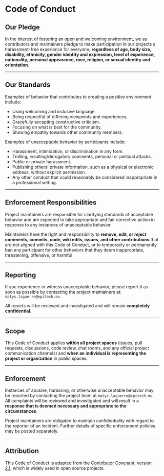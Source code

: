# Code of Conduct

## Our Pledge
In the interest of fostering an open and welcoming environment, we as contributors and maintainers pledge to make participation in our projects a harassment-free experience for everyone, **regardless of age, body size, disability, ethnicity, gender identity and expression, level of experience, nationality, personal appearance, race, religion, or sexual identity and orientation**.

---

## Our Standards
Examples of behavior that contributes to creating a positive environment include:

- Using welcoming and inclusive language.
- Being respectful of differing viewpoints and experiences.
- Gracefully accepting constructive criticism.
- Focusing on what is best for the community.
- Showing empathy towards other community members.

Examples of unacceptable behavior by participants include:

- Harassment, intimidation, or discrimination in any form.
- Trolling, insulting/derogatory comments, personal or political attacks.
- Public or private harassment.
- Publishing others’ private information, such as a physical or electronic address, without explicit permission.
- Any other conduct that could reasonably be considered inappropriate in a professional setting.

---

## Enforcement Responsibilities
Project maintainers are responsible for clarifying standards of acceptable behavior and are expected to take appropriate and fair corrective action in response to any instances of unacceptable behavior.

Maintainers have the right and responsibility to **remove, edit, or reject comments, commits, code, wiki edits, issues, and other contributions** that are not aligned with this Code of Conduct, or to temporarily or permanently ban any participant for other behaviors that they deem inappropriate, threatening, offensive, or harmful.

---

## Reporting
If you experience or witness unacceptable behavior, please report it as soon as possible by contacting the project maintainers at:
`matys.laguerre@epitech.eu`

All reports will be reviewed and investigated and will remain **completely confidential**.

---

## Scope
This Code of Conduct applies **within all project spaces** (issues, pull requests, discussions, code review, chat rooms, and any official project communication channels) and **when an individual is representing the project or organization** in public spaces.

---

## Enforcement
Instances of abusive, harassing, or otherwise unacceptable behavior may be reported by contacting the project team at `matys.laguerre@epitech.eu`. All complaints will be reviewed and investigated and will result in a **response that is deemed necessary and appropriate to the circumstances**.

Project maintainers are obligated to maintain confidentiality with regard to the reporter of an incident. Further details of specific enforcement policies may be posted separately.

---

## Attribution
This Code of Conduct is adapted from the [Contributor Covenant, version 2.1](https://www.contributor-covenant.org/version/2/1/code_of_conduct/), which is widely used in open source projects.
